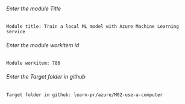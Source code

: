 		
###### Enter the module Title
```
Module title: Train a local ML model with Azure Machine Learning service
```
###### Enter the module workitem id
```
Module workitem: 786
```
###### Enter the Target folder in github
```
Target folder in github: learn-pr/azure/M02-use-a-computer
```